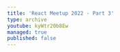 ```yaml
---
title: 'React Meetup 2022 - Part 3'
type: archive
youtube: kyWtr20b8Ew
managed: true
published: false
---
```

